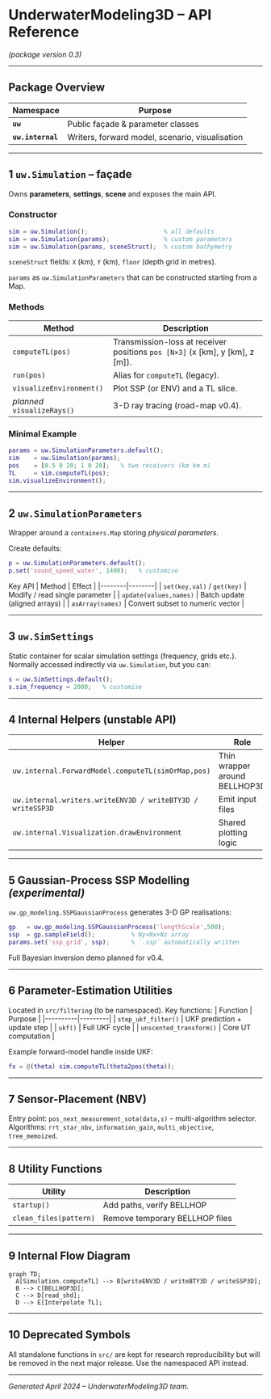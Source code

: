 # UnderwaterModeling3D – API Reference  
*(package version 0.3)*

---
## Package Overview
| Namespace | Purpose |
|-----------|---------|
| **`uw`** | Public façade & parameter classes |
| **`uw.internal`** | Writers, forward model, scenario, visualisation |

---
## 1  `uw.Simulation` – façade
Owns **parameters**, **settings**, **scene** and exposes the main API.

### Constructor
```matlab
sim = uw.Simulation();                     % all defaults
sim = uw.Simulation(params);               % custom parameters
sim = uw.Simulation(params, sceneStruct);  % custom bathymetry
```
`sceneStruct` fields: `X` (km), `Y` (km), `floor` (depth grid in metres).

`params` as `uw.SimulationParameters` that can be constructed starting from a Map.

### Methods
| Method | Description |
|--------|-------------|
| `computeTL(pos)` | Transmission-loss at receiver positions `pos [N×3]` (x [km], y [km], z [m]). |
| `run(pos)` | Alias for `computeTL` (legacy). |
| `visualizeEnvironment()` | Plot SSP (or ENV) and a TL slice. |
| *planned* `visualizeRays()` | 3-D ray tracing (road-map v0.4). |

### Minimal Example
```matlab
params = uw.SimulationParameters.default();
sim    = uw.Simulation(params);
pos    = [0.5 0 20; 1 0 20];   % two receivers (km km m)
TL     = sim.computeTL(pos);
sim.visualizeEnvironment();
```

---
## 2  `uw.SimulationParameters`
Wrapper around a `containers.Map` storing *physical parameters*.

Create defaults:
```matlab
p = uw.SimulationParameters.default();
p.set('sound_speed_water', 1490);   % customise
```
Key API
| Method | Effect |
|--------|--------|
| `set(key,val)` / `get(key)` | Modify / read single parameter |
| `update(values,names)` | Batch update (aligned arrays) |
| `asArray(names)` | Convert subset to numeric vector |

---
## 3  `uw.SimSettings`
Static container for scalar simulation settings (frequency, grids etc.). Normally accessed indirectly via `uw.Simulation`, but you can:
```matlab
s = uw.SimSettings.default();
s.sim_frequency = 2000;   % customise
```

---
## 4  Internal Helpers (unstable API)
| Helper | Role |
|--------|------|
| `uw.internal.ForwardModel.computeTL(simOrMap,pos)` | Thin wrapper around BELLHOP3D |
| `uw.internal.writers.writeENV3D / writeBTY3D / writeSSP3D` | Emit input files |
| `uw.internal.Visualization.drawEnvironment` | Shared plotting logic |

---
## 5  Gaussian-Process SSP Modelling *(experimental)*
`uw.gp_modeling.SSPGaussianProcess` generates 3-D GP realisations:
```matlab
gp   = uw.gp_modeling.SSPGaussianProcess('lengthScale',500);
ssp  = gp.sampleField();          % Ny×Nx×Nz array
params.set('ssp_grid', ssp);      % `.ssp` automatically written
```
Full Bayesian inversion demo planned for v0.4.

---
## 6  Parameter-Estimation Utilities
Located in `src/filtering` (to be namespaced). Key functions:
| Function | Purpose |
|----------|---------|
| `step_ukf_filter()` | UKF prediction + update step |
| `ukf()` | Full UKF cycle |
| `unscented_transform()` | Core UT computation |

Example forward-model handle inside UKF:
```matlab
fx = @(theta) sim.computeTL(theta2pos(theta));
```

---
## 7  Sensor-Placement (NBV)
Entry point: `pos_next_measurement_sota(data,s)` – multi-algorithm selector.
Algorithms: `rrt_star_nbv`, `information_gain`, `multi_objective`, `tree_memoized`.

---
## 8  Utility Functions
| Utility | Description |
|---------|-------------|
| `startup()` | Add paths, verify BELLHOP |
| `clean_files(pattern)` | Remove temporary BELLHOP files |

---
## 9  Internal Flow Diagram
```mermaid
graph TD;
  A[Simulation.computeTL] --> B[writeENV3D / writeBTY3D / writeSSP3D];
  B --> C[BELLHOP3D];
  C --> D[read_shd];
  D --> E[Interpolate TL];
```

---
## 10  Deprecated Symbols
All standalone functions in `src/` are kept for research reproducibility but will be removed in the next major release. Use the namespaced API instead.

---
*Generated April 2024 – UnderwaterModeling3D team.*

